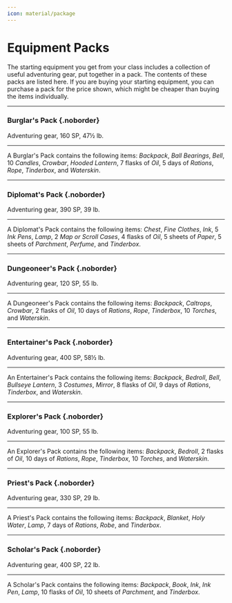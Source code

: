 ```yaml
---
icon: material/package
---
```


# Equipment Packs

The starting equipment you get from your class includes a collection of useful adventuring gear, put together in a pack. The contents of these packs are listed here. If you are buying your starting equipment, you can purchase a pack for the price shown, which might be cheaper than buying the items individually.

---

### Burglar's Pack {.noborder}

Adventuring gear, 160 SP, 47½ lb.

<hr class="hr-solid">

A Burglar's Pack contains the following items: *Backpack*, *Ball Bearings*, *Bell*, 10 *Candles*, *Crowbar*, *Hooded Lantern*, 7 flasks of *Oil*, 5 days of *Rations*, *Rope*, *Tinderbox*, and *Waterskin*.

----

### Diplomat's Pack {.noborder}

Adventuring gear, 390 SP, 39 lb.

<hr class="hr-solid">

A Diplomat's Pack contains the following items: *Chest*, *Fine Clothes*, *Ink*, 5 *Ink Pens*, *Lamp*, 2 *Map or Scroll Cases*, 4 flasks of *Oil*, 5 sheets of *Paper*, 5 sheets of *Parchment*, *Perfume*, and *Tinderbox*.

---

### Dungeoneer's Pack {.noborder}

Adventuring gear, 120 SP, 55 lb.

<hr class="hr-solid">

A Dungeoneer's Pack contains the following items: *Backpack*, *Caltrops*, *Crowbar*, 2 flasks of *Oil*, 10 days of *Rations*, *Rope*, *Tinderbox*, 10 *Torches*, and *Waterskin*.

---

### Entertainer's Pack {.noborder}

Adventuring gear, 400 SP, 58½ lb.

<hr class="hr-solid">

An Entertainer's Pack contains the following items: *Backpack*, *Bedroll*, *Bell*, *Bullseye Lantern*, 3 *Costumes*, *Mirror*, 8 flasks of *Oil*, 9 days of *Rations*, *Tinderbox*, and *Waterskin*.

---

### Explorer's Pack {.noborder}

Adventuring gear, 100 SP, 55 lb.

<hr class="hr-solid">

An Explorer's Pack contains the following items: *Backpack*, *Bedroll*, 2 flasks of *Oil*, 10 days of *Rations*, *Rope*, *Tinderbox*, 10 *Torches*, and *Waterskin*.

---

### Priest's Pack {.noborder}

Adventuring gear, 330 SP, 29 lb.

<hr class="hr-solid">

A Priest's Pack contains the following items: *Backpack*, *Blanket*, *Holy Water*, *Lamp*, 7 days of *Rations*, *Robe*, and *Tinderbox*.

---

### Scholar's Pack {.noborder}

Adventuring gear, 400 SP, 22 lb.

<hr class="hr-solid">

A Scholar's Pack contains the following items: *Backpack*, *Book*, *Ink*, *Ink Pen*, *Lamp*, 10 flasks of *Oil*, 10 sheets of *Parchment*, and *Tinderbox*.